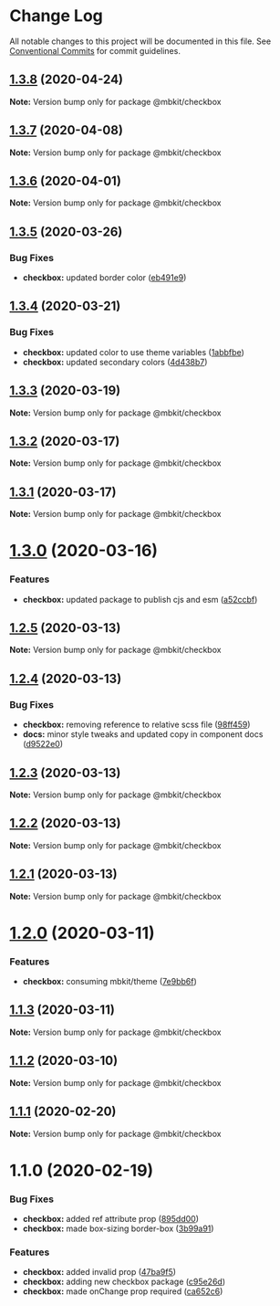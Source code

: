 # Change Log

All notable changes to this project will be documented in this file.
See [Conventional Commits](https://conventionalcommits.org) for commit guidelines.

## [1.3.8](https://github.com/mindbody/design-system/compare/@mbkit/checkbox@1.3.7...@mbkit/checkbox@1.3.8) (2020-04-24)

**Note:** Version bump only for package @mbkit/checkbox





## [1.3.7](https://github.com/mindbody/mbkit/compare/@mbkit/checkbox@1.3.6...@mbkit/checkbox@1.3.7) (2020-04-08)

**Note:** Version bump only for package @mbkit/checkbox





## [1.3.6](https://github.com/mindbody/design-system/compare/@mbkit/checkbox@1.3.5...@mbkit/checkbox@1.3.6) (2020-04-01)

**Note:** Version bump only for package @mbkit/checkbox





## [1.3.5](https://github.com/mindbody/design-system/compare/@mbkit/checkbox@1.3.4...@mbkit/checkbox@1.3.5) (2020-03-26)


### Bug Fixes

* **checkbox:** updated border color ([eb491e9](https://github.com/mindbody/design-system/commit/eb491e9eb5dfca14663041e134844331fa9a3e6b))





## [1.3.4](https://github.com/mindbody/design-system/compare/@mbkit/checkbox@1.3.3...@mbkit/checkbox@1.3.4) (2020-03-21)


### Bug Fixes

* **checkbox:** updated color to use theme variables ([1abbfbe](https://github.com/mindbody/design-system/commit/1abbfbe12e368411a007628f635e2aea58ba63dd))
* **checkbox:** updated secondary colors ([4d438b7](https://github.com/mindbody/design-system/commit/4d438b7a27b47168c06f431e34d4320b9904380f))





## [1.3.3](https://github.com/mindbody/design-system/compare/@mbkit/checkbox@1.3.2...@mbkit/checkbox@1.3.3) (2020-03-19)

**Note:** Version bump only for package @mbkit/checkbox





## [1.3.2](https://github.com/mindbody/mbkit/compare/@mbkit/checkbox@1.3.1...@mbkit/checkbox@1.3.2) (2020-03-17)

**Note:** Version bump only for package @mbkit/checkbox





## [1.3.1](https://github.com/mindbody/design-system/compare/@mbkit/checkbox@1.3.0...@mbkit/checkbox@1.3.1) (2020-03-17)

**Note:** Version bump only for package @mbkit/checkbox





# [1.3.0](https://github.com/mindbody/design-system/compare/@mbkit/checkbox@1.2.5...@mbkit/checkbox@1.3.0) (2020-03-16)


### Features

* **checkbox:** updated package to publish cjs and esm ([a52ccbf](https://github.com/mindbody/design-system/commit/a52ccbf7331767a4a823be0dff8946f11c47bcd8))





## [1.2.5](https://github.com/mindbody/design-system/compare/@mbkit/checkbox@1.2.4...@mbkit/checkbox@1.2.5) (2020-03-13)

**Note:** Version bump only for package @mbkit/checkbox





## [1.2.4](https://github.com/mindbody/design-system/compare/@mbkit/checkbox@1.2.3...@mbkit/checkbox@1.2.4) (2020-03-13)


### Bug Fixes

* **checkbox:** removing reference to relative scss file ([98ff459](https://github.com/mindbody/design-system/commit/98ff4590ac12ef500f2e4e8b4d70c88c9fa9266d))
* **docs:** minor style tweaks and updated copy in component docs ([d9522e0](https://github.com/mindbody/design-system/commit/d9522e0f1470800e3103793208e24a84739a5888))





## [1.2.3](https://github.com/mindbody/design-system/compare/@mbkit/checkbox@1.2.2...@mbkit/checkbox@1.2.3) (2020-03-13)

**Note:** Version bump only for package @mbkit/checkbox





## [1.2.2](https://github.com/mindbody/design-system/compare/@mbkit/checkbox@1.2.1...@mbkit/checkbox@1.2.2) (2020-03-13)

**Note:** Version bump only for package @mbkit/checkbox





## [1.2.1](https://github.com/mindbody/design-system/compare/@mbkit/checkbox@1.2.0...@mbkit/checkbox@1.2.1) (2020-03-13)

**Note:** Version bump only for package @mbkit/checkbox





# [1.2.0](https://github.com/mindbody/design-system/compare/@mbkit/checkbox@1.1.3...@mbkit/checkbox@1.2.0) (2020-03-11)


### Features

* **checkbox:** consuming mbkit/theme ([7e9bb6f](https://github.com/mindbody/design-system/commit/7e9bb6fbc9601ae2a52292b40855fcc1725aa9c5))





## [1.1.3](https://github.com/mindbody/design-system/compare/@mbkit/checkbox@1.1.2...@mbkit/checkbox@1.1.3) (2020-03-11)

**Note:** Version bump only for package @mbkit/checkbox





## [1.1.2](https://github.com/mindbody/design-system/compare/@mbkit/checkbox@1.1.1...@mbkit/checkbox@1.1.2) (2020-03-10)

**Note:** Version bump only for package @mbkit/checkbox





## [1.1.1](https://github.com/mindbody/design-system/compare/@mbkit/checkbox@1.1.0...@mbkit/checkbox@1.1.1) (2020-02-20)

**Note:** Version bump only for package @mbkit/checkbox





# 1.1.0 (2020-02-19)


### Bug Fixes

* **checkbox:** added ref attribute prop ([895dd00](https://github.com/mindbody/design-system/commit/895dd00bec6b4195ca142087cce7c1470b819095))
* **checkbox:** made box-sizing border-box ([3b99a91](https://github.com/mindbody/design-system/commit/3b99a91d60448f763ac11efd4194d06b75b667cb))


### Features

* **checkbox:** added invalid prop ([47ba9f5](https://github.com/mindbody/design-system/commit/47ba9f597fcc4f149a4eb3f6c1052fc8665ba396))
* **checkbox:** adding new checkbox package ([c95e26d](https://github.com/mindbody/design-system/commit/c95e26d9ab9a3ce31b09ed721306c8e0dadc6608))
* **checkbox:** made onChange prop required ([ca652c6](https://github.com/mindbody/design-system/commit/ca652c6f6f758d52c8585df3af7ead31d4b363d9))
